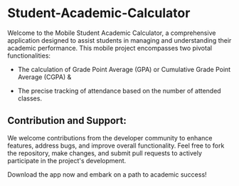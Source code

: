 # Student-Academic-Calculator

Welcome to the Mobile Student Academic Calculator, a comprehensive application designed to assist students in managing and understanding their academic performance. 
This mobile project encompasses two pivotal functionalities: 

- The calculation of Grade Point Average (GPA) or Cumulative Grade Point Average (CGPA) & 

- The precise tracking of attendance based on the number of attended classes.

## Contribution and Support:


We welcome contributions from the developer community to enhance features, address bugs, and improve overall functionality. Feel free to fork the repository, make changes, and submit pull requests to actively participate in the project's development.

Download the app now and embark on a path to academic success!
